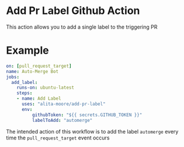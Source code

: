 # Add Pr Label Github Action
This action allows you to add a single label to the triggering PR

# Example
```yaml
on: [pull_request_target]
name: Auto-Merge Bot
jobs:
  add_label:
    runs-on: ubuntu-latest
    steps:
    - name: Add Label
      uses: "alita-moore/add-pr-label"
      env:
          githubToken: "${{ secrets.GITHUB_TOKEN }}"
          labelToAdd: "automerge"
```

The intended action of this workflow is to add the label `automerge` every time the `pull_request_target` event occurs
